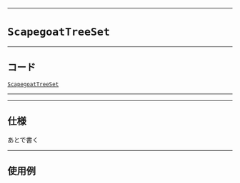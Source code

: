 _____

# `ScapegoatTreeSet`

_____

## コード

[`ScapegoatTreeSet`](https://github.com/titanium-22/Library_py/blob/main/DataStructures/ScapegoatTree/ScapegoatTreeSet.py)

_____


_____

## 仕様

あとで書く

_____

## 使用例

```python
```

